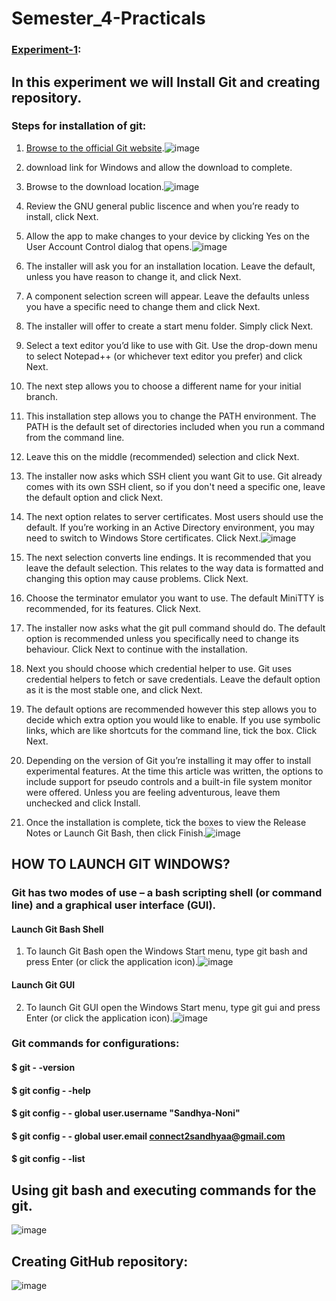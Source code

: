 # Semester_4-Practicals

### [Experiment-1](https://github.com/22bdo10074/Semester_4-Practicals/blob/Git-and-git-hub-practical/EXP1-GIT.docx):
##  In this experiment we will Install Git and creating repository.
### Steps for installation of git:
 1. [Browse to the official Git website](https://git-scm.com/downloads).![image](https://github.com/22bdo10074/Semester_4-Practicals/assets/142095565/a034286c-e0c1-4e23-8beb-cd639a16d0f6)

 2. download link for Windows and allow the download to complete.
 3. Browse to the download location.![image](https://github.com/22bdo10074/Semester_4-Practicals/assets/142095565/abb29fa0-dda5-4f41-aefe-139ee6627733)

 4. Review the GNU general public liscence and when you’re ready to install, click Next.
 5. Allow the app to make changes to your device by clicking Yes on the User Account Control dialog that opens.![image](https://github.com/22bdo10074/Semester_4-Practicals/assets/142095565/790b25a8-87f1-4dd1-9aee-85d1f05b58ae)

 6. The installer will ask you for an installation location. Leave the default, unless you have reason to change it, and click Next.
 7. A component selection screen will appear. Leave the defaults unless you have a specific need to change them and click Next.
 8. The installer will offer to create a start menu folder. Simply click Next.
 9. Select a text editor you’d like to use with Git. Use the drop-down menu to select Notepad++ (or whichever text editor you prefer) and click Next.
 10. The next step allows you to choose a different name for your initial branch.
 11. This installation step allows you to change the PATH environment. The PATH is the default set of directories included when you run a command from the command 
     line.
 12. Leave this on the middle (recommended) selection and click Next.
 13. The installer now asks which SSH client you want Git to use. Git already comes with its own SSH client, so if you don't need a specific one, leave the default 
     option and click Next.
 14. The next option relates to server certificates. Most users should use the default. If you’re working in an Active Directory environment, you may need to switch 
     to Windows Store certificates. Click Next.![image](https://github.com/22bdo10074/Semester_4-Practicals/assets/142095565/4684f95e-b834-4f72-82a0-ca50c3cceb4c)

 15. The next selection converts line endings. It is recommended that you leave the default selection. This relates to the way data is formatted and changing this 
     option may cause problems. Click Next.
 16. Choose the terminator emulator you want to use. The default MiniTTY is recommended, for its features. Click Next.
 17. The installer now asks what the git pull command should do. The default option is recommended unless you specifically need to change its behaviour. Click Next to 
      continue with the installation.
 18. Next you should choose which credential helper to use. Git uses credential helpers to fetch or save credentials. Leave the default option as it is the most 
     stable one, and click Next.
 19. The default options are recommended however this step allows you to decide which extra option you would like to enable. If you use symbolic links, which are like 
     shortcuts for the command line, tick the box. Click Next.
 20. Depending on the version of Git you’re installing it may offer to install experimental features. At the time this article was written, the options to include 
     support for pseudo controls and a built-in file system monitor were offered. Unless you are feeling adventurous, leave them unchecked and click Install.
 21. Once the installation is complete, tick the boxes to view the Release Notes or Launch Git Bash, then click Finish.![image](https://github.com/22bdo10074/Semester_4-Practicals/assets/142095565/fdd76acb-5fa7-4662-9e38-72466f94f706)
 ## HOW TO LAUNCH GIT WINDOWS?
   ### Git has two modes of use – a bash scripting shell (or command line) and a graphical user interface (GUI).
   #### Launch Git Bash Shell
   1. To launch Git Bash open the Windows Start menu, type git bash and press Enter (or click the application icon).![image](https://github.com/22bdo10074/Semester_4-Practicals/assets/142095565/b675eec7-e41c-4687-a452-2a7388d67ac9)
   #### Launch Git GUI
   2. To launch Git GUI open the Windows Start menu, type git gui and press Enter (or click the application icon).![image](https://github.com/22bdo10074/Semester_4-Practicals/assets/142095565/83b3c9b8-aac6-4198-a525-da857398aee6)
 ### Git commands for configurations:
   #### $ git - -version
   #### $ git config - -help
   #### $ git config - - global user.username "Sandhya-Noni"
   #### $ git config - - global user.email connect2sandhyaa@gmail.com
   #### $ git config  - -list
 ## Using git bash and executing commands for the git.
 ![image](https://github.com/22bdo10074/Semester_4-Practicals/assets/142095565/f501739a-59a4-477d-8eed-5c8cfdc3154e)
## Creating GitHub repository:
![image](https://github.com/22bdo10074/Semester_4-Practicals/assets/142095565/02d29e8c-c76c-42f9-aa02-8aa1a6a1da36)



   






